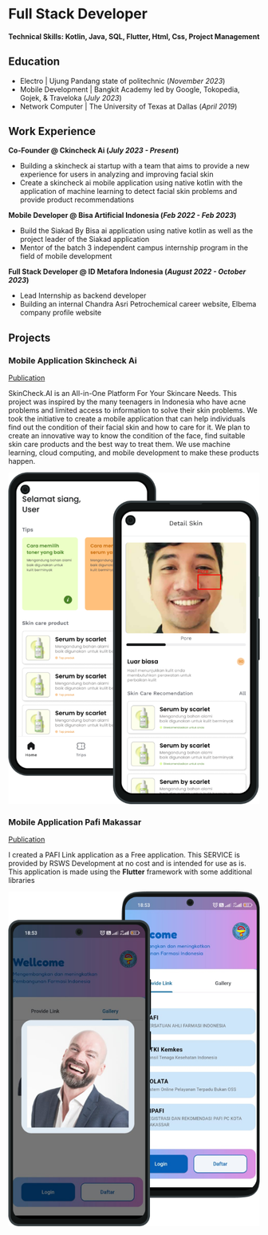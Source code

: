 # Full Stack Developer

#### Technical Skills: Kotlin, Java, SQL, Flutter, Html, Css, Project Management

## Education
- Electro | Ujung Pandang state of politechnic (_November 2023_)
- Mobile Development | Bangkit Academy led by Google, Tokopedia, Gojek, & Traveloka (_July 2023_)
- Network Computer	| The University of Texas at Dallas (_April 2019_)

## Work Experience
**Co-Founder @ Ckincheck Ai (_July 2023 - Present_)**
- Building a skincheck ai startup with a team that aims to provide a new experience for users in analyzing and improving facial skin
- Create a skincheck ai mobile application using native kotlin with the application of machine learning to detect facial skin problems and provide product recommendations
  
**Mobile Developer @ Bisa Artificial Indonesia (_Feb 2022 - Feb 2023_)**
- Build the Siakad By Bisa ai application using native kotlin as well as the project leader of the Siakad application
- Mentor of the batch 3 independent campus internship program in the field of mobile development

**Full Stack Developer @ ID Metafora Indonesia (_August 2022 - October 2023_)**
- Lead Internship as backend developer
- Building an internal Chandra Asri Petrochemical career website, Elbema company profile website

## Projects
### Mobile Application Skincheck Ai
[Publication](https://github.com/Capstone-Project-C23-PR485)

SkinCheck.AI is an All-in-One Platform For Your Skincare Needs. This project was inspired by the many teenagers in Indonesia who have acne problems and limited access to information to solve their skin problems. We took the initiative to create a mobile application that can help individuals find out the condition of their facial skin and how to care for it. We plan to create an innovative way to know the condition of the face, find suitable skin care products and the best way to treat them. We use machine learning, cloud computing, and mobile development to make these products happen.

![EEG Band Discovery](skincheck.png)

### Mobile Application Pafi Makassar
[Publication](https://play.google.com/store/apps/details?id=com.devannas.pafimakassar)

I created a PAFI Link application as a Free application. This SERVICE is provided by RSWS Development at no cost and is intended for use as is. This application is made using the **Flutter** framework with some additional libraries

![Bike Study](pafi.png)
